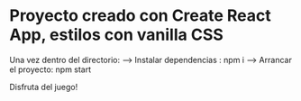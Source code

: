 # Proyecto creado con Create React App, estilos con vanilla CSS

Una vez dentro del directorio:
--> Instalar dependencias : npm i
--> Arrancar el proyecto: npm start

Disfruta del juego!

